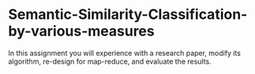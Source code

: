 # Semantic-Similarity-Classification-by-various-measures
In this assignment you will experience with a research paper, modify its algorithm, re-design for map-reduce, and evaluate the results.
